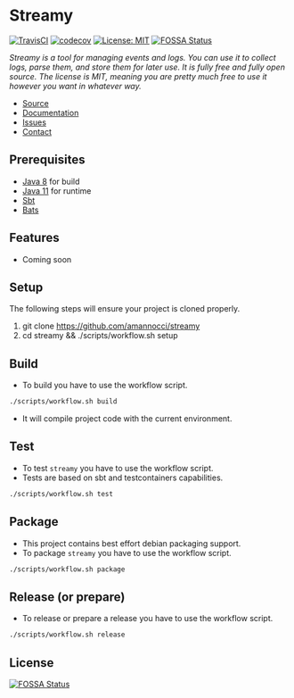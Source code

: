 # Streamy
[![TravisCI](https://travis-ci.com/amannocci/streamy.svg?branch=master)](https://travis-ci.com/github/amannocci/streamy)
[![codecov](https://codecov.io/gh/amannocci/streamy/branch/master/graph/badge.svg)](https://codecov.io/gh/amannocci/streamy)
[![License: MIT](https://img.shields.io/badge/License-MIT-yellow.svg)](https://opensource.org/licenses/MIT)
[![FOSSA Status](https://app.fossa.io/api/projects/git%2Bgithub.com%2Famannocci%2Fstreamy.svg?type=shield)](https://app.fossa.io/projects/git%2Bgithub.com%2Famannocci%2Fstreamy?ref=badge_shield)

*Streamy is a tool for managing events and logs. You can use it to collect logs, parse them, and store them for later use.
It is fully free and fully open source. The license is MIT, meaning you are pretty much free to use it however you want in whatever way.*
* [Source](https://github.com/amannocci/streamy)
* [Documentation](https://amannocci.github.io/streamy-docs/)
* [Issues](https://github.com/amannocci/streamy/issues)
* [Contact](mailto:adrien.mannocci@gmail.com)

## Prerequisites
* [Java 8](http://www.oracle.com/technetwork/java/javase/downloads/index.html) for build
* [Java 11](http://www.oracle.com/technetwork/java/javase/downloads/index.html) for runtime
* [Sbt](http://www.scala-sbt.org/)
* [Bats](https://github.com/sstephenson/bats)

## Features
* Coming soon

## Setup
The following steps will ensure your project is cloned properly.
1. git clone https://github.com/amannocci/streamy
2. cd streamy && ./scripts/workflow.sh setup

## Build
* To build you have to use the workflow script.

```bash
./scripts/workflow.sh build
```

* It will compile project code with the current environment.

## Test
* To test `streamy` you have to use the workflow script.
* Tests are based on sbt and testcontainers capabilities.

```bash
./scripts/workflow.sh test
```

## Package
* This project contains best effort debian packaging support.
* To package `streamy` you have to use the workflow script.

```bash
./scripts/workflow.sh package
```

## Release (or prepare)
* To release or prepare a release you have to use the workflow script.

```bash
./scripts/workflow.sh release
```

## License
[![FOSSA Status](https://app.fossa.io/api/projects/git%2Bgithub.com%2Famannocci%2Fstreamy.svg?type=large)](https://app.fossa.io/projects/git%2Bgithub.com%2Famannocci%2Fstreamy?ref=badge_large)
